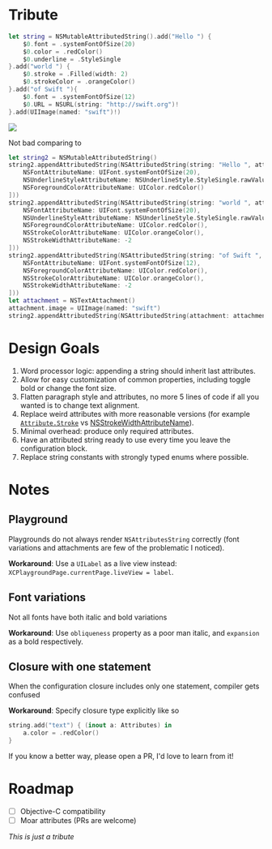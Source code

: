 # Tribute

```swift
let string = NSMutableAttributedString().add("Hello ") {
    $0.font = .systemFontOfSize(20)
    $0.color = .redColor()
    $0.underline = .StyleSingle
}.add("world ") {
    $0.stroke = .Filled(width: 2)
    $0.strokeColor = .orangeColor()
}.add("of Swift "){
    $0.font = .systemFontOfSize(12)
    $0.URL = NSURL(string: "http://swift.org")!
}.add(UIImage(named: "swift")!)
```

![](https://raw.githubusercontent.com/zats/Tribute/master/docs/attributed-string.png)

Not bad comparing to

```swift
let string2 = NSMutableAttributedString()
string2.appendAttributedString(NSAttributedString(string: "Hello ", attributes: [
    NSFontAttributeName: UIFont.systemFontOfSize(20),
    NSUnderlineStyleAttributeName: NSUnderlineStyle.StyleSingle.rawValue,
    NSForegroundColorAttributeName: UIColor.redColor()
]))
string2.appendAttributedString(NSAttributedString(string: "world ", attributes: [
    NSFontAttributeName: UIFont.systemFontOfSize(20),
    NSUnderlineStyleAttributeName: NSUnderlineStyle.StyleSingle.rawValue,
    NSForegroundColorAttributeName: UIColor.redColor(),
    NSStrokeColorAttributeName: UIColor.orangeColor(),
    NSStrokeWidthAttributeName: -2
]))
string2.appendAttributedString(NSAttributedString(string: "of Swift ", attributes: [
    NSFontAttributeName: UIFont.systemFontOfSize(12),
    NSForegroundColorAttributeName: UIColor.redColor(),
    NSStrokeColorAttributeName: UIColor.orangeColor(),
    NSStrokeWidthAttributeName: -2
]))
let attachment = NSTextAttachment()
attachment.image = UIImage(named: "swift")
string2.appendAttributedString(NSAttributedString(attachment: attachment))
```

# Design Goals

1. Word processor logic: appending a string should inherit last attributes.
1. Allow for easy customization of common properties, including toggle bold or change the font size.
1. Flatten paragraph style and attributes, no more 5 lines of code if all you wanted is to change text alignment.
1. Replace weird attributes with more reasonable versions (for example [`Attribute.Stroke`](https://github.com/zats/Tribute/blob/master/Tribute/Tribute.swift#L24-L27) vs [NSStrokeWidthAttributeName](https://developer.apple.com/library/mac/qa/qa1531/_index.html)).
1. Minimal overhead: produce only required attributes.
1. Have an attributed string ready to use every time you leave the configuration block.
1. Replace string constants with strongly typed enums where possible.

# Notes

## Playground

Playgrounds do not always render `NSAttributesString` correctly (font variations and attachments are few of the problematic I noticed). 

**Workaround**: Use a `UILabel` as a live view instead: `XCPlaygroundPage.currentPage.liveView = label`.

## Font variations

Not all fonts have both italic and bold variations

**Workaround**: Use `obliqueness` property as a poor man italic, and `expansion` as a bold respectively.

## Closure with one statement

When the configuration closure includes only one statement, compiler gets confused

**Workaround**: Specify closure type explicitly like so

```swift 
string.add("text") { (inout a: Attributes) in
    a.color = .redColor()
}
```

If you know a better way, please open a PR, I'd love to learn from it!

# Roadmap

- [ ] Objective-C compatibility
- [ ] Moar attributes (PRs are welcome)

*This is just a tribute*
